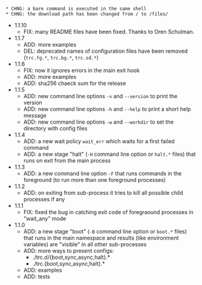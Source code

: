     * CHNG: a bare command is executed in the same shell
    * CHNG: the download path has been changed from / to /files/
* 1.1.10
    * FIX: many README files have been fixed. Thanks to Oren Schulman.
* 1.1.7
    * ADD: more examples
    * DEL: deprecated names of configuration files have been removed 
           (`trc.fg.*`, `trc.bg.*`, `trc.sd.*`)
* 1.1.6
    * FIX: now it ignores errors in the main exit hook
    * ADD: more examples
    * ADD: sha256 chaeck sum for the release
* 1.1.5
    * ADD: new command line options `-v` and `--version` to print the version
    * ADD: new command line options `-h` and `--help` to print a short help
           message
    * ADD: new command line options `-w` and `--workdir` to set the directory
           with config files
* 1.1.4
    * ADD: a new wait policy `wait_err` which waits for a first failed command
    * ADD: a new stage "halt" (`-H` command line option or `halt.*` files) that
           runs on exit from the main process
* 1.1.3
    * ADD: a new command line option `-F` that runs commands in the foreground
           (to run more than one foreground processes)
* 1.1.2
    * ADD: on exiting from sub-process it tries to kill all possible child
           processes if any
* 1.1.1
    * FIX: fixed the bug in catching exit code of foregraound processes in
           "wait_any" mode
* 1.1.0
    * ADD: a new stage "boot" (`-B` command line option or `boot.*` files) that
           runs in the main namespace and results (like environment variables)
           are "visible" in all other sub-processes
    * ADD: more ways to present configs: 
        * ./trc.d/{boot,sync,async,halt}.*
        * ./trc.{boot,sync,async,halt}.*
    * ADD: examples
    * ADD: tests
